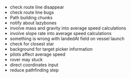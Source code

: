 ﻿- check route line disappear
- check route line bugs
- Path building chunks
- notify about lazybones
- involve mass and gravity into average speed calculations
- involve slope rate into average speed calculations
- something is wrong with landedAt field on vessel launch
- check for closest star
- background for target picker information
- pilots affect average speed
- rover may stuck
- direct coordinates input
- reduce pathfinding step
